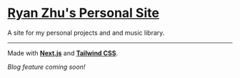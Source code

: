 # [Ryan Zhu's Personal Site](https://ryanzhu.com)

A site for my personal projects and and music library.

---

Made with **[Next.js](https://nextjs.org/)** and **[Tailwind CSS](https://tailwindcss.com/)**.

_Blog feature coming soon!_
